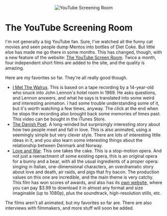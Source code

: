 <p align="center"><img src="https://media.eagereyes.org/media/2008/YTScreeningRoom.jpg" border="0" alt="YouTube Screening Room" /></p>

# The YouTube Screening Room

I'm not generally a big YouTube fan. Sure, I've watched all the funny cat movies and seen people dump Mentos into bottles of Diet Coke. But little else has made me go there in some months. This has changed, though, with a new feature of the website: <a href="http://youtube.com/ytscreeningroom">The YouTube Screen Room</a>. Twice a month, four independent short films are added to the site, and the quality is amazing.

Here are my favorites so far. They're all really good though.

<ul>
<li><a href="http://youtube.com/ytscreeningroom?v=jmR0V6s3NKk">I Met The Walrus</a>. This is based on a tape recording by a 14-year-old who snuck into John Lennon's hotel room in 1969. He asks questions, and Lennon answers, and what he says is translated into some weird and interesting animation. I had some trouble understanding some of it, but it's worth watching a few times, anyway. The click at the end when he stops the recording also brought back some memories of times past. This video can be bought in the iTunes Store.</li>
<li><a href="http://youtube.com/ytscreeningroom?v=iTef0HWbW_M">The Danish Poet</a>. A long-winded but surprisingly interesting story about how two people meet and fall in love. This is also animated, using a seemingly simple but very clever style. There are lots of interesting little ideas in it, and you also learn some interesting things about the relationship between Denmark and Norway.</li>
<li><a href="http://youtube.com/ytscreeningroom?v=jiSu3YCDEuw">Love and War</a>. This one takes the cake. This is a stop-motion opera. And not just a reenactment of some existing opera, this is an original opera for a bunny and a bear, with all the usual ingredients of a proper opera: singing in Italian, one-dimensional characters, an overdramatic story about love and death, air raids, and pigs that fry bacon. The production values on this one are incredible, and the main theme is very catchy. This film has won scores of awards, and also has its <a href="http://loveandwar.se/">own website</a>, where you can pay $3.99 to download it in almost any format and size imaginable (up to 1080p), plus the soundtrack, high-resolution stills, etc.</li>
</ul>
<div>The films aren't all animated, but my favorites so far are. There are also interviews with filmmakers, and more stuff will soon be added.</div>
